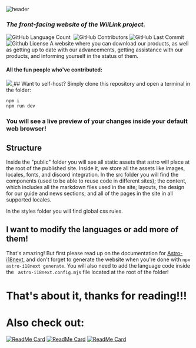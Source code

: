 ![header](https://capsule-render.vercel.app/api?type=waving&color=auto&height=200&section=header&text=wiilink24.com&fontSize=90&animation=fadeIn)
### _The front-facing website of the WiiLink project._
<img alt="GitHub Language Count" src="https://img.shields.io/github/languages/count/WiiLink24/web" /> <img alt="" src="https://img.shields.io/github/repo-size/WiiLink24/web" /> <img alt="GitHub Contributors" src="https://img.shields.io/github/contributors/WiiLink24/web" /> <img alt="GitHub Last Commit" src="https://img.shields.io/github/last-commit/WiiLink24/web" /> <img alt="Github License" src="https://img.shields.io/github/license/WiiLink24/web" />
A website where you can download our products, as well as getting up to date with our advancements, getting assistance with our products, and informing yourself in the status of them.
#### All the fun people who've contributed:
<a href = "https://github.com/WiiLink24/web/graphs/contributors">
  <img src = "https://contrib.rocks/image?repo=WiiLink24/web"/>
</a>
## Want to self-host?
Simply clone this repository and open a terminal in the folder:

```sh
npm i
npm run dev
```

### You will see a live preview of your changes inside your default web browser!

## Structure
Inside the "public" folder you will see all static assets that astro will place at the root of the published site.
Inside it, we store all the assets like images, locales, fonts, and discord integration.
In the src folder you will find the components (used to be able to reuse code in different sites); the content, which includes all the markdown files used in the site; layouts, the design for our guide and news sections; and all of the pages in the site in all supported locales.

In the styles folder you will find global css rules.

## I want to modify the languages or add more of them!
That's amazing! But first please read up on the documentation for [Astro-i18next](https://github.com/yassinedoghri/astro-i18next), and don't forget to generate the website when you're done with ``` npx astro-i18next generate ```.
You will also need to add the language code inside the ``` astro-i18next.config.mjs``` file located at the root of the folder!

# That's about it, thanks for reading!!!

# Also check out:
[![ReadMe Card](https://github-readme-stats.vercel.app/api/pin/?username=WiiLink24&repo=food-server)](https://github.com/WiiLink24/food-server)
[![ReadMe Card](https://github-readme-stats.vercel.app/api/pin/?username=WiiLink24&repo=room-server)](https://github.com/WiiLink24/room-server)
[![ReadMe Card](https://github-readme-stats.vercel.app/api/pin/?username=WiiLink24&repo=WiiLink24-Patcher)]([https://github.com/madushadhanushka/differ](https://github.com/WiiLink24/WiiLink24-Patcher))